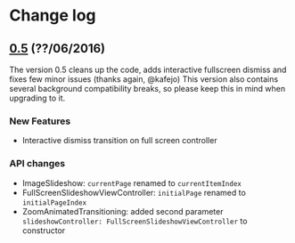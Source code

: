 # Change log

## [0.5](https://github.com/AFNetworking/AFNetworking/releases/tag/0.5) (??/06/2016)

The version 0.5 cleans up the code, adds interactive fullscreen dismiss and fixes few minor issues (thanks again, @kafejo) 
This version also contains several background compatibility breaks, so please keep this in mind when upgrading to it.

### New Features
- Interactive dismiss transition on full screen controller

### API changes
- ImageSlideshow: `currentPage` renamed to `currentItemIndex`
- FullScreenSlideshowViewController: `initialPage` renamed to `initialPageIndex`
- ZoomAnimatedTransitioning: added second parameter `slideshowController: FullScreenSlideshowViewController` to constructor
